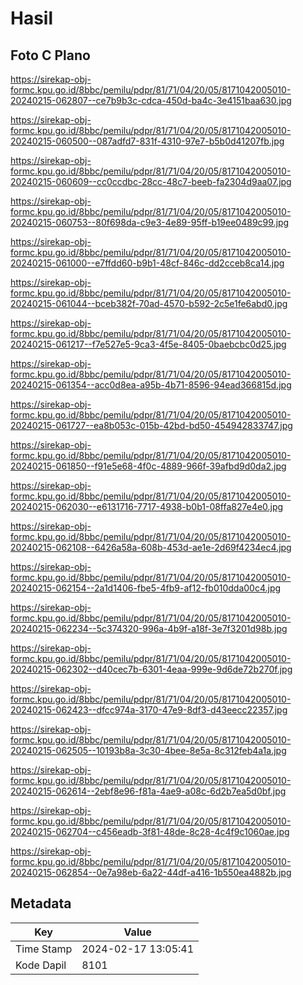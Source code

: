 # Hasil

## Foto C Plano

https://sirekap-obj-formc.kpu.go.id/8bbc/pemilu/pdpr/81/71/04/20/05/8171042005010-20240215-062807--ce7b9b3c-cdca-450d-ba4c-3e4151baa630.jpg

https://sirekap-obj-formc.kpu.go.id/8bbc/pemilu/pdpr/81/71/04/20/05/8171042005010-20240215-060500--087adfd7-831f-4310-97e7-b5b0d41207fb.jpg

https://sirekap-obj-formc.kpu.go.id/8bbc/pemilu/pdpr/81/71/04/20/05/8171042005010-20240215-060609--cc0ccdbc-28cc-48c7-beeb-fa2304d9aa07.jpg

https://sirekap-obj-formc.kpu.go.id/8bbc/pemilu/pdpr/81/71/04/20/05/8171042005010-20240215-060753--80f698da-c9e3-4e89-95ff-b19ee0489c99.jpg

https://sirekap-obj-formc.kpu.go.id/8bbc/pemilu/pdpr/81/71/04/20/05/8171042005010-20240215-061000--e7ffdd60-b9b1-48cf-846c-dd2cceb8ca14.jpg

https://sirekap-obj-formc.kpu.go.id/8bbc/pemilu/pdpr/81/71/04/20/05/8171042005010-20240215-061044--bceb382f-70ad-4570-b592-2c5e1fe6abd0.jpg

https://sirekap-obj-formc.kpu.go.id/8bbc/pemilu/pdpr/81/71/04/20/05/8171042005010-20240215-061217--f7e527e5-9ca3-4f5e-8405-0baebcbc0d25.jpg

https://sirekap-obj-formc.kpu.go.id/8bbc/pemilu/pdpr/81/71/04/20/05/8171042005010-20240215-061354--acc0d8ea-a95b-4b71-8596-94ead366815d.jpg

https://sirekap-obj-formc.kpu.go.id/8bbc/pemilu/pdpr/81/71/04/20/05/8171042005010-20240215-061727--ea8b053c-015b-42bd-bd50-454942833747.jpg

https://sirekap-obj-formc.kpu.go.id/8bbc/pemilu/pdpr/81/71/04/20/05/8171042005010-20240215-061850--f91e5e68-4f0c-4889-966f-39afbd9d0da2.jpg

https://sirekap-obj-formc.kpu.go.id/8bbc/pemilu/pdpr/81/71/04/20/05/8171042005010-20240215-062030--e6131716-7717-4938-b0b1-08ffa827e4e0.jpg

https://sirekap-obj-formc.kpu.go.id/8bbc/pemilu/pdpr/81/71/04/20/05/8171042005010-20240215-062108--6426a58a-608b-453d-ae1e-2d69f4234ec4.jpg

https://sirekap-obj-formc.kpu.go.id/8bbc/pemilu/pdpr/81/71/04/20/05/8171042005010-20240215-062154--2a1d1406-fbe5-4fb9-af12-fb010dda00c4.jpg

https://sirekap-obj-formc.kpu.go.id/8bbc/pemilu/pdpr/81/71/04/20/05/8171042005010-20240215-062234--5c374320-996a-4b9f-a18f-3e7f3201d98b.jpg

https://sirekap-obj-formc.kpu.go.id/8bbc/pemilu/pdpr/81/71/04/20/05/8171042005010-20240215-062302--d40cec7b-6301-4eaa-999e-9d6de72b270f.jpg

https://sirekap-obj-formc.kpu.go.id/8bbc/pemilu/pdpr/81/71/04/20/05/8171042005010-20240215-062423--dfcc974a-3170-47e9-8df3-d43eecc22357.jpg

https://sirekap-obj-formc.kpu.go.id/8bbc/pemilu/pdpr/81/71/04/20/05/8171042005010-20240215-062505--10193b8a-3c30-4bee-8e5a-8c312feb4a1a.jpg

https://sirekap-obj-formc.kpu.go.id/8bbc/pemilu/pdpr/81/71/04/20/05/8171042005010-20240215-062614--2ebf8e96-f81a-4ae9-a08c-6d2b7ea5d0bf.jpg

https://sirekap-obj-formc.kpu.go.id/8bbc/pemilu/pdpr/81/71/04/20/05/8171042005010-20240215-062704--c456eadb-3f81-48de-8c28-4c4f9c1060ae.jpg

https://sirekap-obj-formc.kpu.go.id/8bbc/pemilu/pdpr/81/71/04/20/05/8171042005010-20240215-062854--0e7a98eb-6a22-44df-a416-1b550ea4882b.jpg


## Metadata

| Key        | Value               |
| ---------- | ------------------- |
| Time Stamp | 2024-02-17 13:05:41 |
| Kode Dapil | 8101                |




